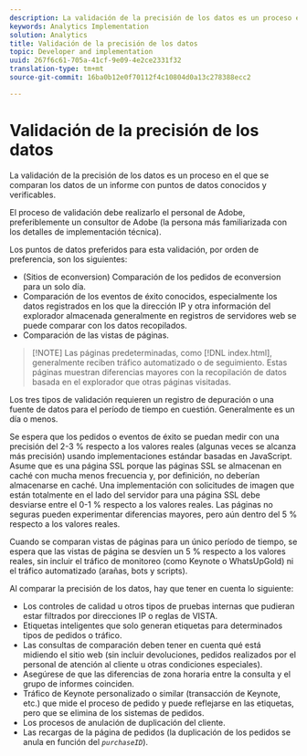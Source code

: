```yaml
---
description: La validación de la precisión de los datos es un proceso en el que se comparan los datos de un informe con puntos de datos conocidos y verificables.
keywords: Analytics Implementation
solution: Analytics
title: Validación de la precisión de los datos
topic: Developer and implementation
uuid: 267f6c61-705a-41cf-9e09-4e2ce2331f32
translation-type: tm+mt
source-git-commit: 16ba0b12e0f70112f4c10804d0a13c278388ecc2

---
```



# Validación de la precisión de los datos

La validación de la precisión de los datos es un proceso en el que se comparan los datos de un informe con puntos de datos conocidos y verificables.

El proceso de validación debe realizarlo el personal de Adobe, preferiblemente un consultor de Adobe (la persona más familiarizada con los detalles de implementación técnica).

Los puntos de datos preferidos para esta validación, por orden de preferencia, son los siguientes:

* (Sitios de econversion) Comparación de los pedidos de econversion para un solo día.
* Comparación de los eventos de éxito conocidos, especialmente los datos registrados en los que la dirección IP y otra información del explorador almacenada generalmente en registros de servidores web se puede comparar con los datos recopilados.
* Comparación de las vistas de páginas.

> [!NOTE] Las páginas predeterminadas, como [!DNL index.html], generalmente reciben tráfico automatizado o de seguimiento. Estas páginas muestran diferencias mayores con la recopilación de datos basada en el explorador que otras páginas visitadas.

Los tres tipos de validación requieren un registro de depuración o una fuente de datos para el período de tiempo en cuestión. Generalmente es un día o menos.

Se espera que los pedidos o eventos de éxito se puedan medir con una precisión del 2-3 % respecto a los valores reales (algunas veces se alcanza más precisión) usando implementaciones estándar basadas en JavaScript. Asume que es una página SSL porque las páginas SSL se almacenan en caché con mucha menos frecuencia y, por definición, no deberían almacenarse en caché. Una implementación con solicitudes de imagen que están totalmente en el lado del servidor para una página SSL debe desviarse entre el 0-1 % respecto a los valores reales. Las páginas no seguras pueden experimentar diferencias mayores, pero aún dentro del 5 % respecto a los valores reales.

Cuando se comparan vistas de páginas para un único período de tiempo, se espera que las vistas de página se desvíen un 5 % respecto a los valores reales, sin incluir el tráfico de monitoreo (como Keynote o WhatsUpGold) ni el tráfico automatizado (arañas, bots y scripts).

Al comparar la precisión de los datos, hay que tener en cuenta lo siguiente:

* Los controles de calidad u otros tipos de pruebas internas que pudieran estar filtrados por direcciones IP o reglas de VISTA.
* Etiquetas inteligentes que solo generan etiquetas para determinados tipos de pedidos o tráfico.
* Las consultas de comparación deben tener en cuenta qué está midiendo el sitio web (sin incluir devoluciones, pedidos realizados por el personal de atención al cliente u otras condiciones especiales).
* Asegúrese de que las diferencias de zona horaria entre la consulta y el grupo de informes coinciden.
* Tráfico de Keynote personalizado o similar (transacción de Keynote, etc.) que mide el proceso de pedido y puede reflejarse en las etiquetas, pero que se elimina de los sistemas de pedidos.
* Los procesos de anulación de duplicación del cliente.
* Las recargas de la página de pedidos (la duplicación de los pedidos se anula en función del *`purchaseID`*).

